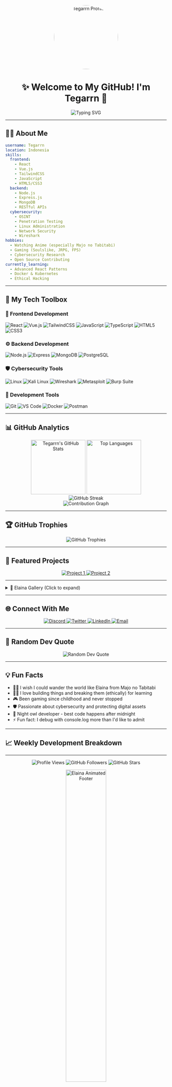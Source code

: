 <!-- PROFILE IMAGE -->
<p align="center">
  <img src="https://files.catbox.moe/wrgzf5.jpg" width="200" style="border-radius: 50%;" alt="Tegarrn Profile"/>
</p>

<h1 align="center">✨ Welcome to My GitHub! I'm <strong>Tegarrn</strong> 👋</h1>

<p align="center">
  <img src="https://readme-typing-svg.demolab.com?font=Fira+Code&weight=500&pause=1000&color=58A6FF&center=true&vCenter=true&width=435&lines=Web+Developer+%F0%9F%92%BB;Cyber+Security+Enthusiast+%F0%9F%9B%A1%EF%B8%8F;Anime+Otaku+%F0%9F%8E%8C;Gamer+4+Life+%F0%9F%8E%AE" alt="Typing SVG" />
</p>

---

## 🧙‍♀️ About Me

```yaml
username: Tegarrn
location: Indonesia
skills:
  frontend: 
    - React
    - Vue.js
    - TailwindCSS
    - JavaScript
    - HTML5/CSS3
  backend: 
    - Node.js
    - Express.js
    - MongoDB
    - RESTful APIs
  cybersecurity: 
    - OSINT
    - Penetration Testing
    - Linux Administration
    - Network Security
    - Wireshark
hobbies:
  - Watching Anime (especially Majo no Tabitabi)
  - Gaming (Soulslike, JRPG, FPS)
  - Cybersecurity Research
  - Open Source Contributing
currently_learning:
  - Advanced React Patterns
  - Docker & Kubernetes
  - Ethical Hacking
```

---

## 🧰 My Tech Toolbox

### 🎨 Frontend Development
<p align="left">
  <img src="https://img.shields.io/badge/React-61DAFB?style=for-the-badge&logo=react&logoColor=black" alt="React"/>
  <img src="https://img.shields.io/badge/Vue.js-4FC08D?style=for-the-badge&logo=vue.js&logoColor=white" alt="Vue.js"/>
  <img src="https://img.shields.io/badge/Tailwind_CSS-38B2AC?style=for-the-badge&logo=tailwind-css&logoColor=white" alt="TailwindCSS"/>
  <img src="https://img.shields.io/badge/JavaScript-F7DF1E?style=for-the-badge&logo=javascript&logoColor=black" alt="JavaScript"/>
  <img src="https://img.shields.io/badge/TypeScript-007ACC?style=for-the-badge&logo=typescript&logoColor=white" alt="TypeScript"/>
  <img src="https://img.shields.io/badge/HTML5-E34F26?style=for-the-badge&logo=html5&logoColor=white" alt="HTML5"/>
  <img src="https://img.shields.io/badge/CSS3-1572B6?style=for-the-badge&logo=css3&logoColor=white" alt="CSS3"/>
</p>

### ⚙️ Backend Development
<p align="left">
  <img src="https://img.shields.io/badge/Node.js-339933?style=for-the-badge&logo=nodedotjs&logoColor=white" alt="Node.js"/>
  <img src="https://img.shields.io/badge/Express.js-000000?style=for-the-badge&logo=express&logoColor=white" alt="Express"/>
  <img src="https://img.shields.io/badge/MongoDB-47A248?style=for-the-badge&logo=mongodb&logoColor=white" alt="MongoDB"/>
  <img src="https://img.shields.io/badge/PostgreSQL-316192?style=for-the-badge&logo=postgresql&logoColor=white" alt="PostgreSQL"/>
</p>

### 🛡️ Cybersecurity Tools
<p align="left">
  <img src="https://img.shields.io/badge/Linux-FCC624?style=for-the-badge&logo=linux&logoColor=black" alt="Linux"/>
  <img src="https://img.shields.io/badge/Kali_Linux-557C94?style=for-the-badge&logo=kali-linux&logoColor=white" alt="Kali Linux"/>
  <img src="https://img.shields.io/badge/Wireshark-1679A7?style=for-the-badge&logo=wireshark&logoColor=white" alt="Wireshark"/>
  <img src="https://img.shields.io/badge/Metasploit-ED1C24?style=for-the-badge&logo=metasploit&logoColor=white" alt="Metasploit"/>
  <img src="https://img.shields.io/badge/Burp_Suite-FF6633?style=for-the-badge&logo=burp-suite&logoColor=white" alt="Burp Suite"/>
</p>

### 🔧 Development Tools
<p align="left">
  <img src="https://img.shields.io/badge/Git-F05032?style=for-the-badge&logo=git&logoColor=white" alt="Git"/>
  <img src="https://img.shields.io/badge/VS_Code-007ACC?style=for-the-badge&logo=visual-studio-code&logoColor=white" alt="VS Code"/>
  <img src="https://img.shields.io/badge/Docker-2496ED?style=for-the-badge&logo=docker&logoColor=white" alt="Docker"/>
  <img src="https://img.shields.io/badge/Postman-FF6C37?style=for-the-badge&logo=postman&logoColor=white" alt="Postman"/>
</p>

---

## 📊 GitHub Analytics

<div align="center">
  <img src="https://github-readme-stats.vercel.app/api?username=Tegarrn&show_icons=true&theme=tokyonight&hide_border=true&count_private=true" alt="Tegarrn's GitHub Stats" height="170"/>
  <img src="https://github-readme-stats.vercel.app/api/top-langs/?username=Tegarrn&layout=compact&theme=tokyonight&hide_border=true&langs_count=8" alt="Top Languages" height="170"/>
</div>

<div align="center">
  <img src="https://github-readme-streak-stats.herokuapp.com/?user=Tegarrn&theme=tokyonight&hide_border=true" alt="GitHub Streak"/>
</div>

<div align="center">
  <img src="https://github-readme-activity-graph.vercel.app/graph?username=Tegarrn&theme=tokyo-night&hide_border=true" alt="Contribution Graph"/>
</div>

---

## 🏆 GitHub Trophies

<div align="center">
  <img src="https://github-profile-trophy.vercel.app/?username=Tegarrn&theme=tokyonight&no-frame=true&row=1&column=7" alt="GitHub Trophies"/>
</div>

---

## 🚀 Featured Projects

<div align="center">
  <a href="https://github.com/Tegarrn/your-project-1">
    <img src="https://github-readme-stats.vercel.app/api/pin/?username=Tegarrn&repo=your-project-1&theme=tokyonight&hide_border=true" alt="Project 1"/>
  </a>
  <a href="https://github.com/Tegarrn/your-project-2">
    <img src="https://github-readme-stats.vercel.app/api/pin/?username=Tegarrn&repo=your-project-2&theme=tokyonight&hide_border=true" alt="Project 2"/>
  </a>
</div>

---

<details>
  <summary>🌸 Elaina Gallery (Click to expand)</summary>
  <br>
  <p align="center">
    <em>A collection of my favorite Elaina artwork from Majo no Tabitabi ✨</em>
  </p>
  <p align="center">
    <a href="https://drive.google.com/file/d/1F4Jir4Xq-FZPI5v0bFMU9KXet5sWoRr6/view" target="_blank">
      <img src="https://drive.google.com/thumbnail?id=1F4Jir4Xq-FZPI5v0bFMU9KXet5sWoRr6" width="200" style="margin: 10px;"/>
    </a>
    <a href="https://drive.google.com/file/d/1FNWarUPSTKLypV69bc4AZHUiYLkbJbd9/view" target="_blank">
      <img src="https://drive.google.com/thumbnail?id=1FNWarUPSTKLypV69bc4AZHUiYLkbJbd9" width="200" style="margin: 10px;"/>
    </a>
    <a href="https://drive.google.com/file/d/1apZ6vKJ-RXCYOIT7Un7p3VS90LpZe4Id/view" target="_blank">
      <img src="https://drive.google.com/thumbnail?id=1apZ6vKJ-RXCYOIT7Un7p3VS90LpZe4Id" width="200" style="margin: 10px;"/>
    </a>
  </p>
  <p align="center">
    <a href="https://drive.google.com/file/d/1kbbE4lntbfmHmlJYsxeCA_Qy9O8EZ--k/view" target="_blank">
      <img src="https://drive.google.com/thumbnail?id=1kbbE4lntbfmHmlJYsxeCA_Qy9O8EZ--k" width="200" style="margin: 10px;"/>
    </a>
    <a href="https://drive.google.com/file/d/1jLGAYYLE_gnD01QRwWYmnwAFP1z3MPvD/view" target="_blank">
      <img src="https://drive.google.com/thumbnail?id=1jLGAYYLE_gnD01QRwWYmnwAFP1z3MPvD" width="200" style="margin: 10px;"/>
    </a>
    <a href="https://drive.google.com/file/d/1l_eVg7qvj9ErPrs3r9wQdDlIMxmN9pY1/view" target="_blank">
      <img src="https://drive.google.com/thumbnail?id=1l_eVg7qvj9ErPrs3r9wQdDlIMxmN9pY1" width="200" style="margin: 10px;"/>
    </a>
  </p>
</details>

---

## 🌐 Connect With Me

<p align="center">
  <a href="https://discord.com/users/yourdiscord" target="_blank">
    <img src="https://img.shields.io/badge/Discord-7289DA?style=for-the-badge&logo=discord&logoColor=white" alt="Discord"/>
  </a>
  <a href="https://twitter.com/yourtwitter" target="_blank">
    <img src="https://img.shields.io/badge/Twitter-1DA1F2?style=for-the-badge&logo=twitter&logoColor=white" alt="Twitter"/>
  </a>
  <a href="https://www.linkedin.com/in/yourlinkedin" target="_blank">
    <img src="https://img.shields.io/badge/LinkedIn-0077B5?style=for-the-badge&logo=linkedin&logoColor=white" alt="LinkedIn"/>
  </a>
  <a href="mailto:your.email@example.com">
    <img src="https://img.shields.io/badge/Email-D14836?style=for-the-badge&logo=gmail&logoColor=white" alt="Email"/>
  </a>
</p>

---

## 💭 Random Dev Quote

<div align="center">
  <img src="https://quotes-github-readme.vercel.app/api?type=horizontal&theme=tokyonight" alt="Random Dev Quote"/>
</div>

---

## 💡 Fun Facts

* 🧙‍♀️ I wish I could wander the world like Elaina from Majo no Tabitabi
* 👨‍💻 I love building things and breaking them (ethically) for learning
* 🎮 Been gaming since childhood and never stopped
* 🛡️ Passionate about cybersecurity and protecting digital assets
* 🌙 Night owl developer - best code happens after midnight
* ⚡ Fun fact: I debug with console.log more than I'd like to admit

---

## 📈 Weekly Development Breakdown

<!--START_SECTION:waka-->
<!--END_SECTION:waka-->

---

<div align="center">
  <img src="https://komarev.com/ghpvc/?username=Tegarrn&style=flat-square&color=blueviolet&label=Profile+Views" alt="Profile Views"/>
  <img src="https://img.shields.io/github/followers/Tegarrn?style=flat-square&color=blue&label=Followers" alt="GitHub Followers"/>
  <img src="https://img.shields.io/github/stars/Tegarrn?style=flat-square&color=yellow&label=Total+Stars" alt="GitHub Stars"/>
</div>

<!-- ANIMATED FOOTER -->
<p align="center">
  <img src="https://media1.tenor.com/m/5D6D2We1bIEAAAAd/elaina-majo-no-tabitabi.gif" width="50%" alt="Elaina Animated Footer"/>
</p>

---

<p align="center">
  <em>✨ "The journey of a thousand commits begins with a single push" ✨</em>
</p>
